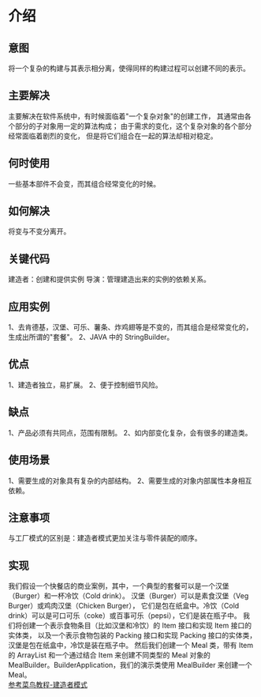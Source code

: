# 介绍
## 意图
将一个复杂的构建与其表示相分离，使得同样的构建过程可以创建不同的表示。

## 主要解决
主要解决在软件系统中，有时候面临着"一个复杂对象"的创建工作，
其通常由各个部分的子对象用一定的算法构成；
由于需求的变化，这个复杂对象的各个部分经常面临着剧烈的变化，
但是将它们组合在一起的算法却相对稳定。

## 何时使用
一些基本部件不会变，而其组合经常变化的时候。
## 如何解决
将变与不变分离开。
## 关键代码
建造者：创建和提供实例
导演：管理建造出来的实例的依赖关系。

## 应用实例
1、去肯德基，汉堡、可乐、薯条、炸鸡翅等是不变的，而其组合是经常变化的，
生成出所谓的"套餐"。 
2、JAVA 中的 StringBuilder。  
## 优点
 1、建造者独立，易扩展。 
 2、便于控制细节风险。  
## 缺点
 1、产品必须有共同点，范围有限制。 
 2、如内部变化复杂，会有很多的建造类。
   
## 使用场景
 1、需要生成的对象具有复杂的内部结构。 
 2、需要生成的对象内部属性本身相互依赖。  
## 注意事项
与工厂模式的区别是：建造者模式更加关注与零件装配的顺序。  


## 实现
我们假设一个快餐店的商业案例，其中，一个典型的套餐可以是一个汉堡（Burger）和一杯冷饮（Cold drink）。
汉堡（Burger）可以是素食汉堡（Veg Burger）或鸡肉汉堡（Chicken Burger），
它们是包在纸盒中。冷饮（Cold drink）可以是可口可乐（coke）或百事可乐（pepsi），它们是装在瓶子中。
我们将创建一个表示食物条目（比如汉堡和冷饮）的 Item 接口和实现 Item 接口的实体类，
以及一个表示食物包装的 Packing 接口和实现 Packing 接口的实体类，汉堡是包在纸盒中，冷饮是装在瓶子中。
然后我们创建一个 Meal 类，带有 Item 的 ArrayList 和一个通过结合 Item 来创建不同类型的 Meal 对象的 
MealBuilder。BuilderApplication，我们的演示类使用 MealBuilder 来创建一个 Meal。  
[参考菜鸟教程-建造者模式](http://www.runoob.com/design-pattern/builder-pattern.html)